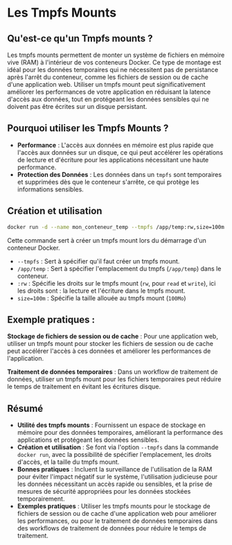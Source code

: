 # Les Tmpfs Mounts

## Qu'est-ce qu'un Tmpfs mounts ?

Les tmpfs mounts permettent de monter un système de fichiers en mémoire vive (RAM) à l'intérieur de vos conteneurs Docker. Ce type de montage est idéal pour les données temporaires qui ne nécessitent pas de persistance après l'arrêt du conteneur, comme les fichiers de session ou de cache d'une application web. Utiliser un tmpfs mount peut significativement améliorer les performances de votre application en réduisant la latence d'accès aux données, tout en protégeant les données sensibles qui ne doivent pas être écrites sur un disque persistant.

## Pourquoi utiliser les Tmpfs Mounts ?

- **Performance** : L'accès aux données en mémoire est plus rapide que l'accès aux données sur un disque, ce qui peut accélérer les opérations de lecture et d'écriture pour les applications nécessitant une haute performance.
- **Protection des Données** : Les données dans un `tmpfs` sont temporaires et supprimées dès que le conteneur s'arrête, ce qui protège les informations sensibles.

## Création et utilisation

```zsh
docker run -d --name mon_conteneur_temp --tmpfs /app/temp:rw,size=100m mon_image
```

Cette commande sert à créer un tmpfs mount lors du démarrage d'un conteneur Docker.

- `--tmpfs` : Sert à spécifier qu'il faut créer un tmpfs mount.
- `/app/temp` : Sert à spécifier l'emplacement du tmpfs (`/app/temp`) dans le conteneur.
- `:rw` : Spécifie les droits sur le tmpfs mount (`rw`, pour `read` et `write`), ici les droits sont : la lecture et l'écriture dans le tmpfs mount.
- `size=100m` : Spécifie la taille allouée au tmpfs mount (`100Mo`)

## Exemple pratiques :

**Stockage de fichiers de session ou de cache** : Pour une application web, utiliser un tmpfs mount pour stocker les fichiers de session ou de cache peut accélérer l'accès à ces données et améliorer les performances de l'application.

**Traitement de données temporaires** : Dans un workflow de traitement de données, utiliser un tmpfs mount pour les fichiers temporaires peut réduire le temps de traitement en évitant les écritures disque.

## Résumé

- **Utilité des tmpfs mounts** : Fournissent un espace de stockage en mémoire pour des données temporaires, améliorant la performance des applications et protégeant les données sensibles.
- **Création et utilisation** : Se font via l'option `--tmpfs` dans la commande `docker run`, avec la possibilité de spécifier l'emplacement, les droits d'accès, et la taille du tmpfs mount.
- **Bonnes pratiques** : Incluent la surveillance de l'utilisation de la RAM pour éviter l'impact négatif sur le système, l'utilisation judicieuse pour les données nécessitant un accès rapide ou sensibles, et la prise de mesures de sécurité appropriées pour les données stockées temporairement.
- **Exemples pratiques** : Utiliser les tmpfs mounts pour le stockage de fichiers de session ou de cache d'une application web pour améliorer les performances, ou pour le traitement de données temporaires dans des workflows de traitement de données pour réduire le temps de traitement.
